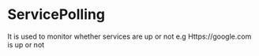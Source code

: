 # ServicePolling
It is used to monitor whether services are up or not e.g Https://google.com is up or not

